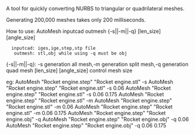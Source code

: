 A tool for quickly converting NURBS to triangular or quadrilateral meshes.

Generating 200,000 meshes takes only 200 milliseconds.


How to use:
AutoMesh inputcad outmesh {-s||-m||-q} [len_size] [angle_size]

      inputcad: iges,ige,step,stp file
       outmesh: stl,obj while using -q must be obj
  {-s||-m||-q}: -s generation all mesh,-m generation split mesh,-q generation quad mesh
[len_size] [angle_size]  control mesh size

eg:
AutoMesh "Rocket engine.step" "Rocket engine.stl" -s
AutoMesh "Rocket engine.step" "Rocket engine.stl" -s 0.06
AutoMesh "Rocket engine.step" "Rocket engine.stl" -s 0.06  0.175
AutoMesh "Rocket engine.step" "Rocket engine.stl" -m
AutoMesh "Rocket engine.step" "Rocket engine.stl" -m 0.06
AutoMesh "Rocket engine.step" "Rocket engine.stl" -m 0.06  0.175
AutoMesh "Rocket engine.step" "Rocket engine.obj" -q
AutoMesh "Rocket engine.step" "Rocket engine.obj" -q 0.06
AutoMesh "Rocket engine.step" "Rocket engine.obj" -q 0.06  0.175


